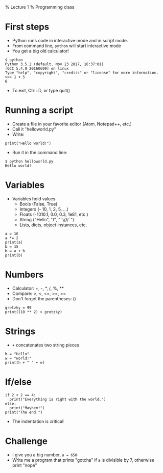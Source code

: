 % Lecture 1
% Programming class

# First steps

- Python runs code in interactive mode and in script mode.
- From command line, `python` will start interactive mode
- You get a big old calculator!

```{python}
$ python
Python 3.5.2 (default, Nov 23 2017, 16:37:01)
[GCC 5.4.0 20160609] on linux
Type "help", "copyright", "credits" or "license" for more information.
>>> 1 + 5
6
```

- To exit, Ctrl+D, or type quit()

# Running a script

- Create a file in your favorite editor (Atom, Notepad++, etc.)
- Call it "helloworld.py"
- Write:

```{.python}
print("Hello world!")
```

- Run it in the command line:

```
$ python helloworld.py
Hello world!
```

# Variables

 - Variables hold values
   * Bools (False, True)
   * Integers (- 10, 1, 2, 5, ...)
   * Floats (-1010.1, 0.0, 0.3, 1e81, etc.)
   * String ("Hello", "t", "¯\\_()_/¯")
   * Lists, dicts, object instances, etc.

```{.python}
a = 10
a *= 2
print(a)
b = 15
b = a + b
print(b)
```

# Numbers

  - Calculator: +, -, *, /, %, **
  - Compare: >, <, <=, >=, ==
  - Don't forget the parentheses: ()

```{.python}
gretzky = 99
print((10 ** 2) > gretzky)
```

# Strings

 - `+` concatenates two string pieces

```
h = "Hello"
w = "world!"
print(h + " " + w)
```

# If/else

```{.python}
if 2 + 2 == 4:
  print("Everything is right with the world.")
else:
  print("Mayhem!")
print("The end.")
```

* The indentation is critical!

# Challenge

- I give you a big number, `a = 650`
- Write me a program that prints "gotcha" if `a` is divisible by 7, otherwise
  print "nope"
